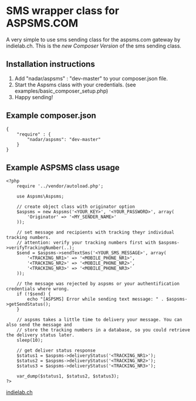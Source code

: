 SMS wrapper class for ASPSMS.COM
================

A very simple to use sms sending class for the aspsms.com gateway by indielab.ch. This is the _new Composer Version_ of the sms sending class.

Installation instructions
-------------------------

1. Add "nadar/aspsms" : "dev-master" to your composer.json file.
2. Start the Aspsms class with your credentials. (see examples/basic_composer_setup.php)
3. Happy sending!

Example composer.json
------------

	{
		"require" : {
			"nadar/aspsms": "dev-master"
		}
	}
	
Example ASPSMS class usage
-----------

	<?php
		require '../vendor/autoload.php';
		
		use Aspsms\Aspsms;

		// create object class with originator option
		$aspsms = new Aspsms('<YOUR_KEY>', '<YOUR_PASSWORD>', array(
    		'Originator' => '<MY_SENDER_NAME>'
		));

		// set message and recipients with tracking theyr individual tracking numbers.
		// attention: verify your tracking numbers first with $aspsms->verifyTrackingNumber(..);
		$send = $aspsms->sendTextSms('<YOUR_SMS_MESSAGE>', array(
    		'<TRACKING_NR1>' => '<MOBILE_PHONE_NR1>',
			'<TRACKING_NR2>' => '<MOBILE_PHONE_NR2>',
    		'<TRACKING_NR3>' => '<MOBILE_PHONE_NR3>'
		));

		// the message was rejected by aspsms or your authentification credentials where wrong.
		if (!$send) {
    		echo "[ASPSMS] Error while sending text message: " . $aspsms->getSendStatus();
		}

		// aspsms takes a little time to delivery your message. You can also send the message and
		// store the tracking numbers in a database, so you could retrieve the delivery status later.
		sleep(10);

		// get deliver status response
		$status1 = $aspsms->deliveryStatus('<TRACKING_NR1>');
		$status2 = $aspsms->deliveryStatus('<TRACKING_NR2>');
		$status3 = $aspsms->deliveryStatus('<TRACKING_NR3>');

		var_dump($status1, $status2, $status3);
	?>

[indielab.ch](www.indielab.ch)
